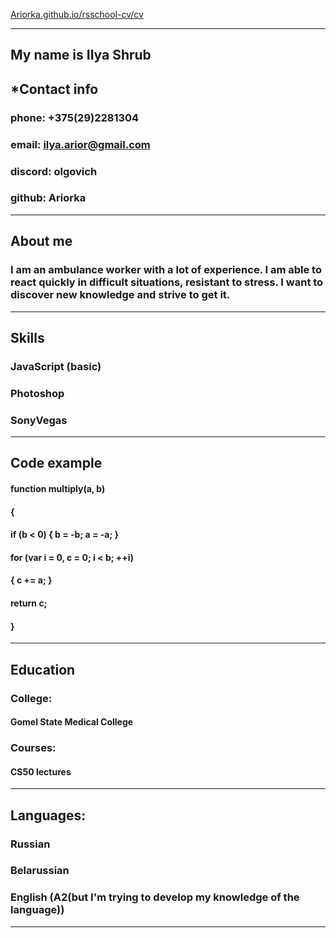 [Ariorka.github.io/rsschool-cv/cv](Ariorka.github.io/rsschool-cv/cv)
____________________________________________________________
## **My name is Ilya Shrub**

## *Contact info
### phone: +375(29)2281304
### email: ilya.arior@gmail.com
### discord: olgovich
### github: Ariorka
____________________________________________________________
## **About me**
### I am an ambulance worker with a lot of experience. I am able to react quickly in difficult situations, resistant to stress. I want to discover new knowledge and strive to get it.
____________________________________________________________
## **Skills**

### JavaScript (basic)
### Photoshop
### SonyVegas
____________________________________________________________
## **Code example**
#### function multiply(a, b)
#### { 
####    if (b < 0) { b = -b; a = -a; } 
####    for (var i = 0, c = 0; i < b; ++i) 
####    { c += a; } 
####    return c; 
####    }
____________________________________________________________
## **Education**
 ### College: 
   ####  Gomel State Medical College
 ### Courses: 
   ####  CS50 lectures
____________________________________________________________
## **Languages:**   
   ### Russian
   ### Belarussian
   ### English (A2(but I'm trying to develop my knowledge of the language)) 
_____________________________________________________________
